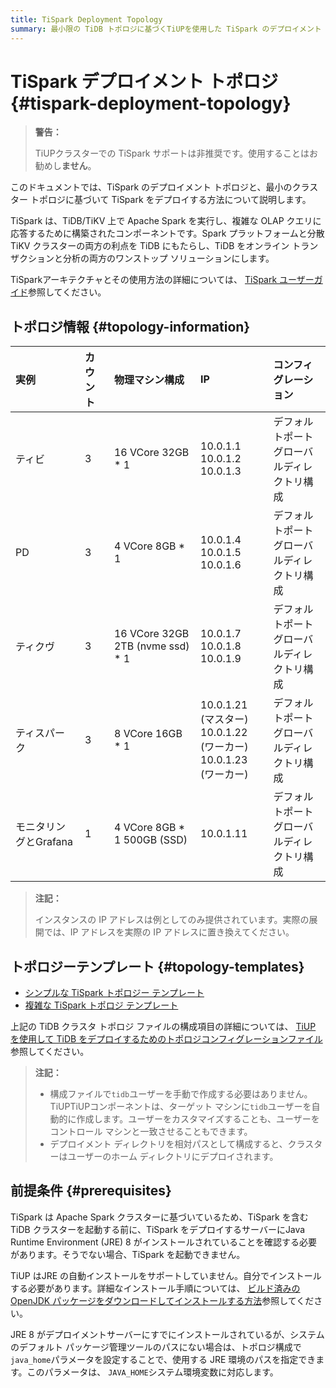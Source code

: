 ```yaml
---
title: TiSpark Deployment Topology
summary: 最小限の TiDB トポロジに基づくTiUPを使用した TiSpark のデプロイメント トポロジを学習します。
---
```


# TiSpark デプロイメント トポロジ {#tispark-deployment-topology}

> **警告：**
>
> TiUPクラスターでの TiSpark サポートは非​​推奨です。使用することはお勧めし**ません**。

このドキュメントでは、TiSpark のデプロイメント トポロジと、最小のクラスター トポロジに基づいて TiSpark をデプロイする方法について説明します。

TiSpark は、TiDB/TiKV 上で Apache Spark を実行し、複雑な OLAP クエリに応答するために構築されたコンポーネントです。Spark プラットフォームと分散 TiKV クラスターの両方の利点を TiDB にもたらし、TiDB をオンライン トランザクションと分析の両方のワンストップ ソリューションにします。

TiSparkアーキテクチャとその使用方法の詳細については、 [TiSpark ユーザーガイド](/tispark-overview.md)参照してください。

## トポロジ情報 {#topology-information}

| 実例             | カウント | 物理マシン構成                          | IP                                                           | コンフィグレーション                 |
| :------------- | :--- | :------------------------------- | :----------------------------------------------------------- | :------------------------- |
| ティビ            | 3    | 16 VCore 32GB * 1                | 10.0.1.1<br/> 10.0.1.2<br/> 10.0.1.3                         | デフォルトポート<br/>グローバルディレクトリ構成 |
| PD             | 3    | 4 VCore 8GB * 1                  | 10.0.1.4<br/> 10.0.1.5<br/> 10.0.1.6                         | デフォルトポート<br/>グローバルディレクトリ構成 |
| ティクヴ           | 3    | 16 VCore 32GB 2TB (nvme ssd) * 1 | 10.0.1.7<br/> 10.0.1.8<br/> 10.0.1.9                         | デフォルトポート<br/>グローバルディレクトリ構成 |
| ティスパーク         | 3    | 8 VCore 16GB * 1                 | 10.0.1.21 (マスター)<br/> 10.0.1.22 (ワーカー)<br/> 10.0.1.23 (ワーカー) | デフォルトポート<br/>グローバルディレクトリ構成 |
| モニタリングとGrafana | 1    | 4 VCore 8GB * 1 500GB (SSD)      | 10.0.1.11                                                    | デフォルトポート<br/>グローバルディレクトリ構成 |

> **注記：**
>
> インスタンスの IP アドレスは例としてのみ提供されています。実際の展開では、IP アドレスを実際の IP アドレスに置き換えてください。

## トポロジーテンプレート {#topology-templates}

-   [シンプルな TiSpark トポロジー テンプレート](https://github.com/pingcap/docs/blob/master/config-templates/simple-tispark.yaml)
-   [複雑な TiSpark トポロジ テンプレート](https://github.com/pingcap/docs/blob/master/config-templates/complex-tispark.yaml)

上記の TiDB クラスタ トポロジ ファイルの構成項目の詳細については、 [TiUP を使用して TiDB をデプロイするためのトポロジコンフィグレーションファイル](/tiup/tiup-cluster-topology-reference.md)参照してください。

> **注記：**
>
> -   構成ファイルで`tidb`ユーザーを手動で作成する必要はありません。TiUPTiUPコンポーネントは、ターゲット マシンに`tidb`ユーザーを自動的に作成します。ユーザーをカスタマイズすることも、ユーザーをコントロール マシンと一致させることもできます。
> -   デプロイメント ディレクトリを相対パスとして構成すると、クラスターはユーザーのホーム ディレクトリにデプロイされます。

## 前提条件 {#prerequisites}

TiSpark は Apache Spark クラスターに基づいているため、TiSpark を含む TiDB クラスターを起動する前に、TiSpark をデプロイするサーバーにJava Runtime Environment (JRE) 8 がインストールされていることを確認する必要があります。そうでない場合、TiSpark を起動できません。

TiUP はJRE の自動インストールをサポートしていません。自分でインストールする必要があります。詳細なインストール手順については、 [ビルド済みの OpenJDK パッケージをダウンロードしてインストールする方法](https://openjdk.java.net/install/)参照してください。

JRE 8 がデプロイメントサーバーにすでにインストールされているが、システムのデフォルト パッケージ管理ツールのパスにない場合は、トポロジ構成で`java_home`パラメータを設定することで、使用する JRE 環境のパスを指定できます。このパラメータは、 `JAVA_HOME`システム環境変数に対応します。
